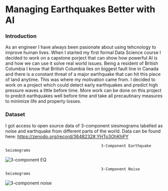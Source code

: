 # Managing Earthquakes Better with AI

### Introduction
As an engineer I have always been pasionate about using tehcnology to improve human lives. When I started my first formal Data Science course I decided to work on a capstone porject that can show how powerful AI is and how we can use it solve real world issues. 
Being a resident of British Columbia I know that British Columbia lies on biggest fault line in Canada and there is a constant threat of a major earthquake that can hit this piece of land anytime. This was where my motivation came from. I decided to work on a project which could detect early earthquakes and predict high pressure waves a little before time. More work can be done on this project to predcit earthquakes well before time and take all precautinary measures to minimize life and property losses.

### Dataset
I got access to open source data of 3-component siesmograms labelled as noise and earthquake from different parts of the world. 
Data can be found here:
https://zenodo.org/record/3648232#.YHTo3OhKhPY

                                              3-Component Earthquake Seismograms
![3-component EQ](https://user-images.githubusercontent.com/70457881/114481335-58c9f500-9bd2-11eb-9255-ae03f2bc186c.jpg)

                                              3-Component Noise Seismograms
![3-component noise](https://user-images.githubusercontent.com/70457881/114481702-194fd880-9bd3-11eb-8f86-0e6f44900a08.jpg)









